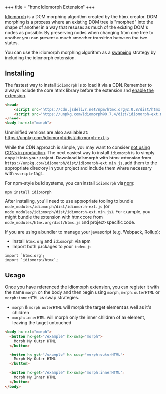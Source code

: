+++
title = "htmx Idiomorph Extension"
+++

[Idiomorph](https://github.com/bigskysoftware/idiomorph) is a DOM morphing algorithm created by the htmx creator. DOM
morphing is a process where an existing DOM tree is "morphed" into the shape of another in a way that resuses as much of
the existing DOM's nodes as possible. By preserving nodes when changing from one tree to another you can present a
much smoother transition between the two states.

You can use the idiomorph morphing algorithm as a [swapping](@attributes/hx-swap) strategy by including the idiomorph
extension.

## Installing

The fastest way to install `idiomorph` is to load it via a CDN. Remember to always include the core htmx library before the extension and [enable the extension](#usage).

```HTML
<head>
    <script src="https://cdn.jsdelivr.net/npm/htmx.org@2.0.8/dist/htmx.min.js@2.0.7" integrity="sha384-/TgkGk7p307TH7EXJDuUlgG3Ce1UVolAOFopFekQkkXihi5u/6OCvVKyz1W+idaz" crossorigin="anonymous"></script>
    <script src="https://unpkg.com/idiomorph@0.7.4/dist/idiomorph-ext.min.js" integrity="sha384-SsScJKzATF/w6suEEdLbgYGsYFLzeKfOA6PY+/C5ZPxOSuA+ARquqtz/BZz9JWU8" crossorigin="anonymous"></script>
</head>
<body hx-ext="morph">
```

Unminified versions are also available at:
<https://unpkg.com/idiomorph/dist/idiomorph-ext.js>

While the CDN approach is simple, you may want to consider [not using CDNs in production](https://blog.wesleyac.com/posts/why-not-javascript-cdn). The next easiest way to install `idiomorph` is to simply copy it into your project. Download idiomorph with htmx extension from `https://unpkg.com/idiomorph/dist/idiomorph-ext.min.js`, add them to the appropriate directory in your project and include them where necessary with `<script>` tags.

For npm-style build systems, you can install `idiomorph` via [npm](https://www.npmjs.com/):

```shell
npm install idiomorph
```

After installing, you'll need to use appropriate tooling to bundle `node_modules/idiomorph/dist/idiomorph-ext.js` (or `node_modules/idiomorph/dist/idiomorph-ext.min.js`). For example, you might bundle the extension with htmx core from `node_modules/htmx.org/dist/htmx.js` and project-specific code.

If you are using a bundler to manage your javascript (e.g. Webpack, Rollup):

- Install `htmx.org` and `idiomorph` via npm
- Import both packages to your `index.js`

```JS
import `htmx.org`;
import `idiomorph/htmx`;
```

## Usage

Once you have referenced the idiomorph extension, you can register it with the name `morph` on the body and then begin
using `morph`, `morph:outerHTML` or `morph:innerHTML` as swap strategies.

- `morph` & `morph:outerHTML` will morph the target element as well as it's children
- `morph:innerHTML` will morph only the inner children of an element, leaving the target untouched

```html
<body hx-ext="morph">
  <button hx-get="/example" hx-swap="morph">
    Morph My Outer HTML
  </button>

  <button hx-get="/example" hx-swap="morph:outerHTML">
    Morph My Outer HTML
  </button>

  <button hx-get="/example" hx-swap="morph:innerHTML">
    Morph My Inner HTML
  </button>
</body>
```
